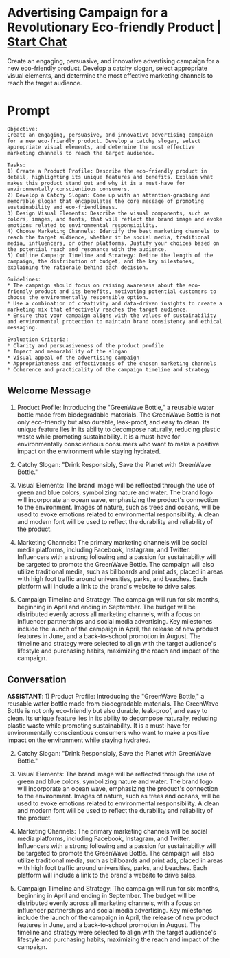 

# Advertising Campaign for a Revolutionary Eco-friendly Product | [Start Chat](https://gptcall.net/chat.html?data=%7B%22contact%22%3A%7B%22id%22%3A%22EBD9DOTjxh7ILO4UsTfGs%22%2C%22flow%22%3Atrue%7D%7D)
Create an engaging, persuasive, and innovative advertising campaign for a new eco-friendly product. Develop a catchy slogan, select appropriate visual elements, and determine the most effective marketing channels to reach the target audience.

# Prompt

```
Objective:
Create an engaging, persuasive, and innovative advertising campaign for a new eco-friendly product. Develop a catchy slogan, select appropriate visual elements, and determine the most effective marketing channels to reach the target audience.

Tasks:
1) Create a Product Profile: Describe the eco-friendly product in detail, highlighting its unique features and benefits. Explain what makes this product stand out and why it is a must-have for environmentally conscientious consumers.
2) Develop a Catchy Slogan: Come up with an attention-grabbing and memorable slogan that encapsulates the core message of promoting sustainability and eco-friendliness.
3) Design Visual Elements: Describe the visual components, such as colors, images, and fonts, that will reflect the brand image and evoke emotions related to environmental responsibility.
4) Choose Marketing Channels: Identify the best marketing channels to reach the target audience, whether it be social media, traditional media, influencers, or other platforms. Justify your choices based on the potential reach and resonance with the audience.
5) Outline Campaign Timeline and Strategy: Define the length of the campaign, the distribution of budget, and the key milestones, explaining the rationale behind each decision.

Guidelines:
* The campaign should focus on raising awareness about the eco-friendly product and its benefits, motivating potential customers to choose the environmentally responsible option.
* Use a combination of creativity and data-driven insights to create a marketing mix that effectively reaches the target audience.
* Ensure that your campaign aligns with the values of sustainability and environmental protection to maintain brand consistency and ethical messaging.

Evaluation Criteria:
* Clarity and persuasiveness of the product profile
* Impact and memorability of the slogan
* Visual appeal of the advertising campaign
* Appropriateness and effectiveness of the chosen marketing channels
* Coherence and practicality of the campaign timeline and strategy
```

## Welcome Message
1) Product Profile: Introducing the "GreenWave Bottle," a reusable water bottle made from biodegradable materials. The GreenWave Bottle is not only eco-friendly but also durable, leak-proof, and easy to clean. Its unique feature lies in its ability to decompose naturally, reducing plastic waste while promoting sustainability. It is a must-have for environmentally conscientious consumers who want to make a positive impact on the environment while staying hydrated.



2) Catchy Slogan: "Drink Responsibly, Save the Planet with GreenWave Bottle."



3) Visual Elements: The brand image will be reflected through the use of green and blue colors, symbolizing nature and water. The brand logo will incorporate an ocean wave, emphasizing the product's connection to the environment. Images of nature, such as trees and oceans, will be used to evoke emotions related to environmental responsibility. A clean and modern font will be used to reflect the durability and reliability of the product.



4) Marketing Channels: The primary marketing channels will be social media platforms, including Facebook, Instagram, and Twitter. Influencers with a strong following and a passion for sustainability will be targeted to promote the GreenWave Bottle. The campaign will also utilize traditional media, such as billboards and print ads, placed in areas with high foot traffic around universities, parks, and beaches. Each platform will include a link to the brand's website to drive sales.



5) Campaign Timeline and Strategy: The campaign will run for six months, beginning in April and ending in September. The budget will be distributed evenly across all marketing channels, with a focus on influencer partnerships and social media advertising. Key milestones include the launch of the campaign in April, the release of new product features in June, and a back-to-school promotion in August. The timeline and strategy were selected to align with the target audience's lifestyle and purchasing habits, maximizing the reach and impact of the campaign.

## Conversation

**ASSISTANT**: 1) Product Profile: Introducing the "GreenWave Bottle," a reusable water bottle made from biodegradable materials. The GreenWave Bottle is not only eco-friendly but also durable, leak-proof, and easy to clean. Its unique feature lies in its ability to decompose naturally, reducing plastic waste while promoting sustainability. It is a must-have for environmentally conscientious consumers who want to make a positive impact on the environment while staying hydrated.



2) Catchy Slogan: "Drink Responsibly, Save the Planet with GreenWave Bottle."



3) Visual Elements: The brand image will be reflected through the use of green and blue colors, symbolizing nature and water. The brand logo will incorporate an ocean wave, emphasizing the product's connection to the environment. Images of nature, such as trees and oceans, will be used to evoke emotions related to environmental responsibility. A clean and modern font will be used to reflect the durability and reliability of the product.



4) Marketing Channels: The primary marketing channels will be social media platforms, including Facebook, Instagram, and Twitter. Influencers with a strong following and a passion for sustainability will be targeted to promote the GreenWave Bottle. The campaign will also utilize traditional media, such as billboards and print ads, placed in areas with high foot traffic around universities, parks, and beaches. Each platform will include a link to the brand's website to drive sales.



5) Campaign Timeline and Strategy: The campaign will run for six months, beginning in April and ending in September. The budget will be distributed evenly across all marketing channels, with a focus on influencer partnerships and social media advertising. Key milestones include the launch of the campaign in April, the release of new product features in June, and a back-to-school promotion in August. The timeline and strategy were selected to align with the target audience's lifestyle and purchasing habits, maximizing the reach and impact of the campaign.


